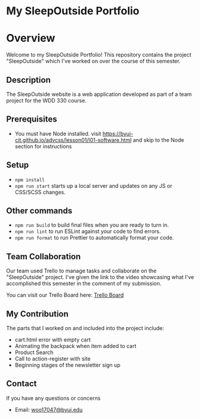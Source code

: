# My SleepOutside Portfolio

# Overview

Welcome to my SleepOutside Portfolio! This repository contains the project "SleepOutside" which I've worked on over the course of this semester.

## Description

The SleepOutside website is a web application developed as part of a team project for the WDD 330 course.

## Prerequisites

- You must have Node installed. visit https://byui-cit.github.io/advcss/lesson01/l01-software.html and skip to the Node section for instructions

## Setup

- `npm install`
- `npm run start` starts up a local server and updates on any JS or CSS/SCSS changes.

## Other commands

- `npm run build` to build final files when you are ready to turn in.
- `npm run lint` to run ESLint against your code to find errors.
- `npm run format` to run Prettier to automatically format your code.

## Team Collaboration 

Our team used Trello to manage tasks and collaborate on the "SleepOutside" project. I've given the link to the video showcasing what I've accomplished this semester in the comment of my submission.

You can visit our Trello Board here: [Trello Board](https://trello.com/b/tVj9zMjR/sleep-outside)

## My Contribution

The parts that I worked on and included into the project include:

  - cart.html error with empty cart
  - Animating the backpack when item added to cart
  - Product Search
  - Call to action-register with site
  - Beginning stages of the newsletter sign up

## Contact

If you have any questions or concerns

- Email: woo17047@byui.edu
  
